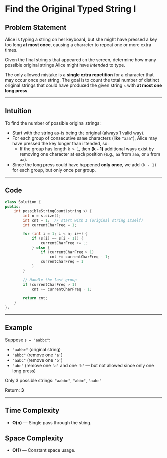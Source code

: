 # Find the Original Typed String I

## Problem Statement

Alice is typing a string on her keyboard, but she might have pressed a key too long **at most once**, causing a character to repeat one or more extra times.

Given the final string `s` that appeared on the screen, determine how many possible original strings Alice might have *intended* to type. 

The only allowed mistake is a **single extra repetition** for a character that may occur once per string. The goal is to count the total number of distinct original strings that could have produced the given string `s` with **at most one long press**.

---

## Intuition

To find the number of possible original strings:
- Start with the string as-is being the original (always 1 valid way).
- For each group of consecutive same characters (like `"aaa"`), Alice may have pressed the key longer than intended, so:
  - If the group has length `k > 1`, then **(k - 1)** additional ways exist by removing one character at each position (e.g., `aa` from `aaa`, or `a` from `aa`).
- Since the long press could have happened **only once**, we add `(k - 1)` for each group, but only once per group.

---

## Code

```cpp
class Solution {
public:
    int possibleStringCount(string s) {
        int n = s.size();
        int cnt = 1;  // start with 1 (original string itself)
        int currentCharFreq = 1;

        for (int i = 1; i < n; i++) {
            if (s[i] == s[i - 1]) {
                currentCharFreq += 1;
            } else {
                if (currentCharFreq > 1)
                    cnt += currentCharFreq - 1;
                currentCharFreq = 1;
            }
        }

        // Handle the last group
        if (currentCharFreq > 1)
            cnt += currentCharFreq - 1;

        return cnt;
    }
};
```

---

## Example

Suppose `s = "aabbc"`:

- `"aabbc"` (original string)
- `"abbc"` (remove one `'a'`)
- `"aabc"` (remove one `'b'`)
- `"abc"` (remove one `'a'` and one `'b'` — but not allowed since only one long press)

Only 3 possible strings: `"aabbc"`, `"abbc"`, `"aabc"`

Return: **3**

---

## Time Complexity

- **O(n)** — Single pass through the string.

## Space Complexity

- **O(1)** — Constant space usage.
